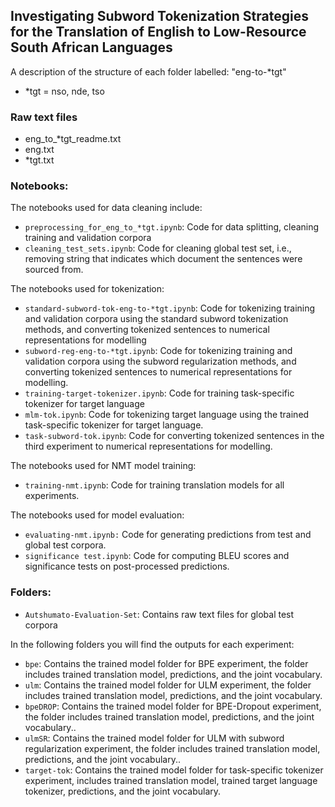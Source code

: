 ## Investigating Subword Tokenization Strategies for the Translation of English to Low-Resource South African Languages

A description of the structure of each folder labelled: "eng-to-*tgt"
- *tgt = nso, nde, tso

### Raw text files
- eng_to_*tgt_readme.txt
- eng.txt
- *tgt.txt

### Notebooks:
The notebooks used for data cleaning include:
- `preprocessing_for_eng_to_*tgt.ipynb`: Code for data splitting, cleaning training and validation corpora
- `cleaning_test_sets.ipynb`: Code for cleaning global test set, i.e., removing  string that indicates which document the sentences were sourced from.

The notebooks used for tokenization:
- `standard-subword-tok-eng-to-*tgt.ipynb`: Code for tokenizing training and validation corpora using the standard subword tokenization methods, and converting tokenized sentences to numerical representations for modelling
- `subword-reg-eng-to-*tgt.ipynb`: Code for tokenizing training and validation corpora using the subword regularization methods, and converting tokenized sentences to numerical representations for modelling.
- `training-target-tokenizer.ipynb`: Code for training task-specific tokenizer for target language
- `mlm-tok.ipynb`: Code for tokenizing target language using the trained task-specific tokenizer for target language.
- `task-subword-tok.ipynb`: Code for converting tokenized sentences in the third experiment to numerical representations for modelling.

The notebooks used for NMT model training:
- `training-nmt.ipynb`: Code for training translation models for all experiments.

The notebooks used for model evaluation:
- `evaluating-nmt.ipynb:` Code for generating predictions from test and global test corpora.
- `significance test.ipynb`: Code for computing BLEU scores and significance tests on post-processed predictions.

### Folders:
- `Autshumato-Evaluation-Set`: Contains raw text files for global test corpora

In the following folders you will find the outputs for each experiment:
- `bpe`: Contains the trained model folder for BPE experiment, the folder includes trained translation model, predictions, and the joint vocabulary.
- `ulm`: Contains the trained model folder for ULM experiment, the folder includes trained translation model, predictions, and the joint vocabulary.
- `bpeDROP`: Contains the trained model folder for BPE-Dropout experiment, the folder includes trained translation model, predictions, and the joint vocabulary..
- `ulmSR`: Contains the trained model folder for ULM with subword regularization experiment, the folder includes trained translation model, predictions, and the joint vocabulary..
- `target-tok`: Contains the trained model folder for task-specific tokenizer experiment, includes trained translation model, trained target language tokenizer, predictions, and the joint vocabulary.
